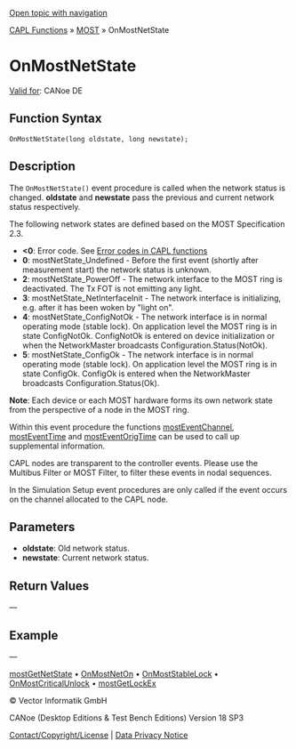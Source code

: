 [Open topic with navigation](../../../../../CANoeDEFamily.htm#Topics/CAPLFunctions/MOST/EventProcedures/CAPLfunctionOnMOSTNetState.md)

[CAPL Functions](../../CAPLfunctions.md) » [MOST](../CAPLfunctionsMOSTOverview.md) » OnMostNetState

# OnMostNetState

[Valid for](../../../Shared/FeatureAvailability.md): CANoe DE

## Function Syntax

```plaintext
OnMostNetState(long oldstate, long newstate);
```

## Description

The `OnMostNetState()` event procedure is called when the network status is changed. **oldstate** and **newstate** pass the previous and current network status respectively.

The following network states are defined based on the MOST Specification 2.3.

- **<0**: Error code. See [Error codes in CAPL functions](../CAPLfunctionsMOSTErrorCodes.md)
- **0**: mostNetState_Undefined - Before the first event (shortly after measurement start) the network status is unknown.
- **2**: mostNetState_PowerOff - The network interface to the MOST ring is deactivated. The Tx FOT is not emitting any light.
- **3**: mostNetState_NetInterfaceInit - The network interface is initializing, e.g. after it has been woken by "light on".
- **4**: mostNetState_ConfigNotOk - The network interface is in normal operating mode (stable lock). On application level the MOST ring is in state ConfigNotOk. ConfigNotOk is entered on device initialization or when the NetworkMaster broadcasts Configuration.Status(NotOk).
- **5**: mostNetState_ConfigOk - The network interface is in normal operating mode (stable lock). On application level the MOST ring is in state ConfigOk. ConfigOk is entered when the NetworkMaster broadcasts Configuration.Status(Ok).

**Note**: Each device or each MOST hardware forms its own network state from the perspective of a node in the MOST ring.

Within this event procedure the functions [mostEventChannel](../Functions/CAPLfunctionMOSTEvent.md), [mostEventTime](../Functions/CAPLfunctionMOSTEvent.md) and [mostEventOrigTime](../Functions/CAPLfunctionMOSTEvent.md) can be used to call up supplemental information.

CAPL nodes are transparent to the controller events. Please use the Multibus Filter or MOST Filter, to filter these events in nodal sequences.

In the Simulation Setup event procedures are only called if the event occurs on the channel allocated to the CAPL node.

## Parameters

- **oldstate**: Old network status.
- **newstate**: Current network status.

## Return Values

—

## Example

—

[mostGetNetState](../Functions/CAPLfunctionMOSTGetNetState.md) • [OnMostNetOn](CAPLfunctionOnMOSTNetOn.md) • [OnMostStableLock](CAPLfunctionOnMOSTStableLock.md) • [OnMostCriticalUnlock](CAPLfunctionOnMOSTCriticalUnlock.md) • [mostGetLockEx](../Functions/CAPLfunctionMOSTGetLockEx.md)

© Vector Informatik GmbH

CANoe (Desktop Editions & Test Bench Editions) Version 18 SP3

[Contact/Copyright/License](../../../Shared/ContactCopyrightLicense.md) | [Data Privacy Notice](https://www.vector.com/int/en/company/get-info/privacy-policy/)